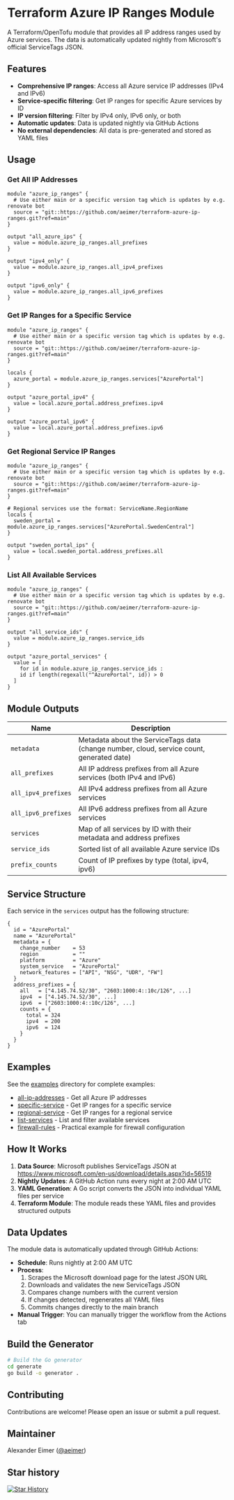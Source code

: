 # Terraform Azure IP Ranges Module

A Terraform/OpenTofu module that provides all IP address ranges used by Azure services. The data is automatically updated nightly from Microsoft's official ServiceTags JSON.

## Features

- **Comprehensive IP ranges**: Access all Azure service IP addresses (IPv4 and IPv6)
- **Service-specific filtering**: Get IP ranges for specific Azure services by ID
- **IP version filtering**: Filter by IPv4 only, IPv6 only, or both
- **Automatic updates**: Data is updated nightly via GitHub Actions
- **No external dependencies**: All data is pre-generated and stored as YAML files

## Usage

### Get All IP Addresses

```hcl
module "azure_ip_ranges" {
  # Use either main or a specific version tag which is updates by e.g. renovate bot
  source = "git::https://github.com/aeimer/terraform-azure-ip-ranges.git?ref=main"
}

output "all_azure_ips" {
  value = module.azure_ip_ranges.all_prefixes
}

output "ipv4_only" {
  value = module.azure_ip_ranges.all_ipv4_prefixes
}

output "ipv6_only" {
  value = module.azure_ip_ranges.all_ipv6_prefixes
}
```

### Get IP Ranges for a Specific Service

```hcl
module "azure_ip_ranges" {
  # Use either main or a specific version tag which is updates by e.g. renovate bot
  source = "git::https://github.com/aeimer/terraform-azure-ip-ranges.git?ref=main"
}

locals {
  azure_portal = module.azure_ip_ranges.services["AzurePortal"]
}

output "azure_portal_ipv4" {
  value = local.azure_portal.address_prefixes.ipv4
}

output "azure_portal_ipv6" {
  value = local.azure_portal.address_prefixes.ipv6
}
```

### Get Regional Service IP Ranges

```hcl
module "azure_ip_ranges" {
  # Use either main or a specific version tag which is updates by e.g. renovate bot
  source = "git::https://github.com/aeimer/terraform-azure-ip-ranges.git?ref=main"
}

# Regional services use the format: ServiceName.RegionName
locals {
  sweden_portal = module.azure_ip_ranges.services["AzurePortal.SwedenCentral"]
}

output "sweden_portal_ips" {
  value = local.sweden_portal.address_prefixes.all
}
```

### List All Available Services

```hcl
module "azure_ip_ranges" {
  # Use either main or a specific version tag which is updates by e.g. renovate bot
  source = "git::https://github.com/aeimer/terraform-azure-ip-ranges.git?ref=main"
}

output "all_service_ids" {
  value = module.azure_ip_ranges.service_ids
}

output "azure_portal_services" {
  value = [
    for id in module.azure_ip_ranges.service_ids :
    id if length(regexall("^AzurePortal", id)) > 0
  ]
}
```

## Module Outputs

| Name | Description |
|------|-------------|
| `metadata` | Metadata about the ServiceTags data (change number, cloud, service count, generated date) |
| `all_prefixes` | All IP address prefixes from all Azure services (both IPv4 and IPv6) |
| `all_ipv4_prefixes` | All IPv4 address prefixes from all Azure services |
| `all_ipv6_prefixes` | All IPv6 address prefixes from all Azure services |
| `services` | Map of all services by ID with their metadata and address prefixes |
| `service_ids` | Sorted list of all available Azure service IDs |
| `prefix_counts` | Count of IP prefixes by type (total, ipv4, ipv6) |

## Service Structure

Each service in the `services` output has the following structure:

```hcl
{
  id = "AzurePortal"
  name = "AzurePortal"
  metadata = {
    change_number    = 53
    region           = ""
    platform         = "Azure"
    system_service   = "AzurePortal"
    network_features = ["API", "NSG", "UDR", "FW"]
  }
  address_prefixes = {
    all   = ["4.145.74.52/30", "2603:1000:4::10c/126", ...]
    ipv4  = ["4.145.74.52/30", ...]
    ipv6  = ["2603:1000:4::10c/126", ...]
    counts = {
      total = 324
      ipv4  = 200
      ipv6  = 124
    }
  }
}
```

## Examples

See the [examples](./examples/) directory for complete examples:

- [all-ip-addresses](./examples/all-ip-addresses/) - Get all Azure IP addresses
- [specific-service](./examples/specific-service/) - Get IP ranges for a specific service
- [regional-service](./examples/regional-service/) - Get IP ranges for a regional service
- [list-services](./examples/list-services/) - List and filter available services
- [firewall-rules](./examples/firewall-rules/) - Practical example for firewall configuration

## How It Works

1. **Data Source**: Microsoft publishes ServiceTags JSON at https://www.microsoft.com/en-us/download/details.aspx?id=56519
2. **Nightly Updates**: A GitHub Action runs every night at 2:00 AM UTC
3. **YAML Generation**: A Go script converts the JSON into individual YAML files per service
4. **Terraform Module**: The module reads these YAML files and provides structured outputs

## Data Updates

The module data is automatically updated through GitHub Actions:

- **Schedule**: Runs nightly at 2:00 AM UTC
- **Process**:
  1. Scrapes the Microsoft download page for the latest JSON URL
  2. Downloads and validates the new ServiceTags JSON
  3. Compares change numbers with the current version
  4. If changes detected, regenerates all YAML files
  5. Commits changes directly to the main branch
- **Manual Trigger**: You can manually trigger the workflow from the Actions tab

## Build the Generator

```bash
# Build the Go generator
cd generate
go build -o generator .
```

## Contributing

Contributions are welcome!
Please open an issue or submit a pull request.

## Maintainer

Alexander Eimer ([@aeimer](https://github.com/aeimer))

## Star history

[![Star History](https://api.star-history.com/svg?repos=aeimer/terraform-azure-ip-ranges&type=Date)](https://star-history.com/#aeimer/terraform-azure-ip-ranges&Date)
